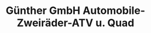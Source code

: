 ---
title: "Günther GmbH Automobile-Zweiräder-ATV u. Quad"
url: /adelsheim/guenther-gmbh-automobile-zweiraeder-atv-u-quad/
shop: Autowerkstatt
---